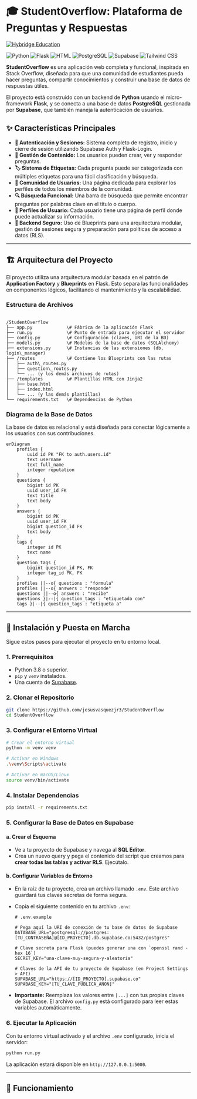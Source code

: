 # 🎓 StudentOverflow: Plataforma de Preguntas y Respuestas

[![Hybridge Education](https://img.shields.io/badge/Hybridge-Education-lightgrey)](https://www.hybridge.education)

![Python](https://img.shields.io/badge/Python-3776AB?style=for-the-badge&logo=python&logoColor=white)
![Flask](https://img.shields.io/badge/Flask-000000?style=for-the-badge&logo=flask&logoColor=white)
![HTML](https://img.shields.io/badge/HTML5-E34F26?style=for-the-badge&logo=html5&logoColor=white)
![PostgreSQL](https://img.shields.io/badge/PostgreSQL-4169E1?style=for-the-badge&logo=postgresql&logoColor=white)
![Supabase](https://img.shields.io/badge/Supabase-3FCF8E?style=for-the-badge&logo=supabase&logoColor=white)
![Tailwind CSS](https://img.shields.io/badge/Tailwind_CSS-38B2AC?style=for-the-badge&logo=tailwind-css&logoColor=white)

**StudentOverflow** es una aplicación web completa y funcional, inspirada en Stack Overflow, diseñada para que una comunidad de estudiantes pueda hacer preguntas, compartir conocimientos y construir una base de datos de respuestas útiles.

El proyecto está construido con un backend de **Python** usando el micro-framework **Flask**, y se conecta a una base de datos **PostgreSQL** gestionada por **Supabase**, que también maneja la autenticación de usuarios.

## ✨ Características Principales

-   **👤 Autenticación y Sesiones:** Sistema completo de registro, inicio y cierre de sesión utilizando Supabase Auth y Flask-Login.
-   **📝 Gestión de Contenido:** Los usuarios pueden crear, ver y responder preguntas.
-   **🏷️ Sistema de Etiquetas:** Cada pregunta puede ser categorizada con múltiples etiquetas para una fácil clasificación y búsqueda.
-   **👥 Comunidad de Usuarios:** Una página dedicada para explorar los perfiles de todos los miembros de la comunidad.
-   **🔍 Búsqueda Funcional:** Una barra de búsqueda que permite encontrar preguntas por palabras clave en el título o cuerpo.
-   **👤 Perfiles de Usuario:** Cada usuario tiene una página de perfil donde puede actualizar su información.
-   **🔐 Backend Seguro:** Uso de Blueprints para una arquitectura modular, gestión de sesiones segura y preparación para políticas de acceso a datos (RLS).

---

## 🏗️ Arquitectura del Proyecto

El proyecto utiliza una arquitectura modular basada en el patrón de **Application Factory** y **Blueprints** en Flask. Esto separa las funcionalidades en componentes lógicos, facilitando el mantenimiento y la escalabilidad.

### Estructura de Archivos
```

/StudentOverflow
├── app.py             \# Fábrica de la aplicación Flask
├── run.py             \# Punto de entrada para ejecutar el servidor
├── config.py          \# Configuración (claves, URI de la BD)
├── models.py          \# Modelos de la base de datos (SQLAlchemy)
├── extensions.py      \# Instancias de las extensiones (db, login\_manager)
├── /routes            \# Contiene los Blueprints con las rutas
│   ├── auth\_routes.py
│   ├── question\_routes.py
│   └── ... (y los demás archivos de rutas)
├── /templates         \# Plantillas HTML con Jinja2
│   ├── base.html
│   ├── index.html
│   └── ... (y las demás plantillas)
└── requirements.txt   \# Dependencias de Python

````

### Diagrama de la Base de Datos

La base de datos es relacional y está diseñada para conectar lógicamente a los usuarios con sus contribuciones.

```mermaid
erDiagram
    profiles {
        uuid id PK "FK to auth.users.id"
        text username
        text full_name
        integer reputation
    }
    questions {
        bigint id PK
        uuid user_id FK
        text title
        text body
    }
    answers {
        bigint id PK
        uuid user_id FK
        bigint question_id FK
        text body
    }
    tags {
        integer id PK
        text name
    }
    question_tags {
        bigint question_id PK, FK
        integer tag_id PK, FK
    }
    profiles ||--o{ questions : "formula"
    profiles ||--o{ answers : "responde"
    questions ||--o{ answers : "recibe"
    questions }|--|{ question_tags : "etiquetada con"
    tags }|--|{ question_tags : "etiqueta a"
````

-----

## 🚀 Instalación y Puesta en Marcha

Sigue estos pasos para ejecutar el proyecto en tu entorno local.

### 1\. Prerrequisitos

  * Python 3.8 o superior.
  * `pip` y `venv` instalados.
  * Una cuenta de [Supabase](https://supabase.com/).

### 2\. Clonar el Repositorio

```bash
git clone https://github.com/jesusvasquezjr3/StudentOverflow
cd StudentOverflow
```

### 3\. Configurar el Entorno Virtual

```bash
# Crear el entorno virtual
python -m venv venv

# Activar en Windows
.\venv\Scripts\activate

# Activar en macOS/Linux
source venv/bin/activate
```

### 4\. Instalar Dependencias

```bash
pip install -r requirements.txt
```

### 5\. Configurar la Base de Datos en Supabase

#### a. Crear el Esquema

  * Ve a tu proyecto de Supabase y navega al **SQL Editor**.
  * Crea un nuevo query y pega el contenido del script que creamos para **crear todas las tablas y activar RLS**. Ejecútalo.

#### b. Configurar Variables de Entorno

  * En la raíz de tu proyecto, crea un archivo llamado `.env`. Este archivo guardará tus claves secretas de forma segura.

  * Copia el siguiente contenido en tu archivo `.env`:

    ```env
    # .env.example

    # Pega aquí la URI de conexión de tu base de datos de Supabase
    DATABASE_URL="postgresql://postgres:[TU_CONTRASEÑA]@[ID_PROYECTO].db.supabase.co:5432/postgres"

    # Clave secreta para Flask (puedes generar una con `openssl rand -hex 16`)
    SECRET_KEY="una-clave-muy-segura-y-aleatoria"

    # Claves de la API de tu proyecto de Supabase (en Project Settings > API)
    SUPABASE_URL="https://[ID_PROYECTO].supabase.co"
    SUPABASE_KEY="[TU_CLAVE_PUBLICA_ANON]"
    ```

  * **Importante:** Reemplaza los valores entre `[...]` con tus propias claves de Supabase. El archivo `config.py` está configurado para leer estas variables automáticamente.

### 6\. Ejecutar la Aplicación

Con tu entorno virtual activado y el archivo `.env` configurado, inicia el servidor:

```bash
python run.py
```

La aplicación estará disponible en `http://127.0.0.1:5000`.

-----

## 🌊 Funcionamiento







